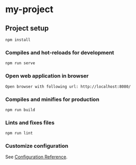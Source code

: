 # my-project

## Project setup
```
npm install
```

### Compiles and hot-reloads for development
```
npm run serve
```

### Open web application in browser
```
Open browser with following url: http://localhost:8080/ 
```

### Compiles and minifies for production
```
npm run build
```

### Lints and fixes files
```
npm run lint
```


### Customize configuration
See [Configuration Reference](https://cli.vuejs.org/config/).
